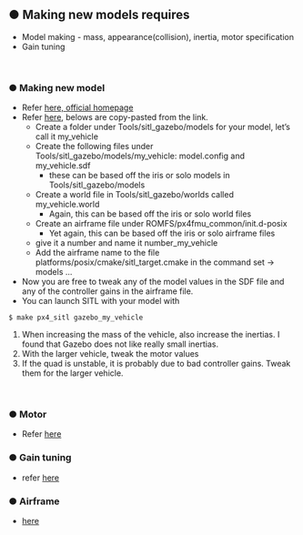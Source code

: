 ## ● Making new models requires 
  + Model making - mass, appearance(collision), inertia, motor specification
  + Gain tuning

<br>

### ● Making new model
  + Refer [here, official homepage](https://dev.px4.io/v1.9.0/en/airframes/adding_a_new_frame.html)
  + Refer [here](https://discuss.px4.io/t/create-custom-model-for-sitl/6700/4), belows are copy-pasted from the link.
    + Create a folder under Tools/sitl_gazebo/models for your model, let’s call it my_vehicle
    + Create the following files under Tools/sitl_gazebo/models/my_vehicle: model.config and my_vehicle.sdf 
      + these can be based off the iris or solo models in Tools/sitl_gazebo/models
    + Create a world file in Tools/sitl_gazebo/worlds called my_vehicle.world 
      + Again, this can be based off the iris or solo world files
    + Create an airframe file under ROMFS/px4fmu_common/init.d-posix 
      + Yet again, this can be based off the iris or solo airframe files
    + give it a number and name it number_my_vehicle
    + Add the airframe name to the file platforms/posix/cmake/sitl_target.cmake in the command set -> models …
  + Now you are free to tweak any of the model values in the SDF file and any of the controller gains in the airframe file.
  + You can launch SITL with your model with 
  ~~~shell
  $ make px4_sitl gazebo_my_vehicle
  ~~~
  1. When increasing the mass of the vehicle, also increase the inertias. I found that Gazebo does not like really small inertias.
  2. With the larger vehicle, tweak the motor values
  3. If the quad is unstable, it is probably due to bad controller gains. Tweak them for the larger vehicle.

<br>

### ● Motor
  + Refer [here](https://github.com/PX4/sitl_gazebo/issues/110)

### ● Gain tuning
  + refer [here](https://docs.px4.io/v1.9.0/en/config_mc/pid_tuning_guide_multicopter.html)

### ● Airframe
  + [here](https://dev.px4.io/v1.9.0/en/airframes/airframe_reference.html)
